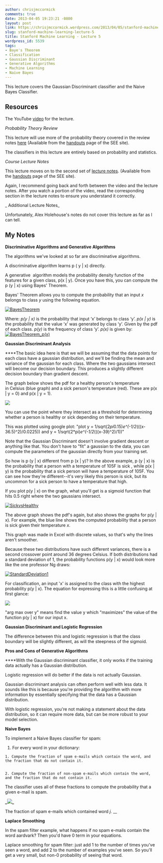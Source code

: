 ```yaml
---
author: chrisjmccormick
comments: true
date: 2013-04-05 19:23:21 -0800
layout: post
link: https://chrisjmccormick.wordpress.com/2013/04/05/stanford-machine-learning-lecture-5/
slug: stanford-machine-learning-lecture-5
title: Stanford Machine Learning - Lecture 5
wordpress_id: 5539
tags:
- Baye's Theorem
- Classification
- Gaussian Discriminant
- Generative Algorithms
- Machine Learning
- Naive Bayes
---
```


This lecture covers the Gaussian Discriminant classifier and the Naive Bayes Classifier.


## **Resources**


The YouTube [video](http://www.youtube.com/watch?v=qRJ3GKMOFrE) for the lecture.

_Probability Theory Review_

This lecture will use more of the probability theory covered in the review notes [here](http://see.stanford.edu/materials/aimlcs229/cs229-prob.pdf) (Available from the [handouts](http://see.stanford.edu/see/materials/aimlcs229/handouts.aspx) page of the SEE site).

The classifiers in this lecture are entirely based on probability and statistics.

_Course Lecture Notes_

This lecture moves on to the second set of [lecture notes](http://see.stanford.edu/materials/aimlcs229/cs229-notes2.pdf). (Available from the [handouts](http://see.stanford.edu/see/materials/aimlcs229/handouts.aspx) page of the SEE site).

Again, I recommend going back and forth between the video and the lecture notes. After you watch a portion of the video, read the corresponding section in the lecture notes to ensure you understand it correctly.

_ Additional Lecture Notes_

Unfortunately, Alex Holehouse's notes do not cover this lecture as far as I can tell.


## My Notes


**Discriminative Algorithms and Generative Algorithms**

The algorithms we've looked at so far are discriminative algorithms.

A discriminative algorithm learns p ( y | x) directly.

A generative  algorithm models the probability density function of the features for a given class, p(x | y). Once you have this, you can compute the p (y | x) using Bayes' Theorem.

Bayes' Theorem allows you to compute the probability that an input _x_ belongs to class _y_ using the following equation.

[![BayesTheorem](http://chrisjmccormick.files.wordpress.com/2013/04/bayestheorem.png)](http://chrisjmccormick.files.wordpress.com/2013/04/bayestheorem.png)

Where:
_p(y | x)_ is the probability that input ‘x’ belongs to class ‘y’.
_p(x | y)_ is the probability that the value ‘x’ was generated by class ‘y’. Given by the pdf of each class.
_p(y)_ is the frequency of class ‘y’.
_p(x)_ is given by:
[![BayesTheorem_p(x)](http://chrisjmccormick.files.wordpress.com/2013/04/bayestheorem_px.png)](http://chrisjmccormick.files.wordpress.com/2013/04/bayestheorem_px.png)

**Gaussian Discriminant Analysis**

****The basic idea here is that we will be assuming that the data points for each class have a gaussian distribution, and we'll be finding the mean and variance of the gaussian for each class. Where the two gaussians intersect will become our decision boundary. This produces a slightly different decision boundary than gradient descent.

The graph below shows the pdf for a healthy person's temperature in Celsius (blue graph) and a sick person's temperature (red). These are p(x | y = 0) and p(x | y = 1).

**![](https://lh5.googleusercontent.com/Cqp3trI1eWZBfPg5-Aw7O0V5BuKpL5IGi60EvZ9IfgzFRQ2RhHbMAJUADtwgNawgizwJpv-n-6k_HgN6YQtu7iRVg9vT0Aszp_CfiAH7_94VdwQM-UDbBt4x)**

You can use the point where they intersect as a threshold for determining whether a person is healthy or sick depending on their temperature.

This was plotted using google plot: "plot y = 1/sqrt(2*pi*0.15)*e^(-1/2*(((x-36.5)^2)/0.0225)) and y = 1/sqrt(2*pi)*e^(-1/2*(((x-39)^2)/1))"

Note that the Gaussian Discriminant doesn't involve gradient descent or anything like that. You don't have to "fit" a gaussian to the data, you can compute the parameters of the gaussian directly from your training set.

So how is p (y | x) different from p (x | y)? In the above example, p (y | x) is the probability that a person with a temperature of 105F is sick , while p(x | y) is the probability that a sick person will have a temperature of 105F. You can see how they're different--it's very likely this person is sick, but its uncommon for a sick person to have a temperature that high.

If you plot p(y | x) on the graph, what you'll get is a sigmoid function that hits 0.5 right where the two gaussians intersect.

[![SickvsHealthy](http://chrisjmccormick.files.wordpress.com/2013/04/sickvshealthy.png)](http://chrisjmccormick.files.wordpress.com/2013/04/sickvshealthy.png)

The above graph shows the pdf's again, but also shows the graphs for p(y | x). For example, the blue line shows the computed probability that a person is sick given their temperature _x_.

This graph was made in Excel with discrete values, so that's why the lines aren't smoother.

Because these two distributions have such different variances, there is a second crossover point around 36 degrees Celsius. If both distributions had a standard deviation of 1, the probability functions p(y | x) would look more like the one professor Ng draws:

[![StandardDeviation1](http://chrisjmccormick.files.wordpress.com/2013/04/standarddeviation11.png)](http://chrisjmccormick.files.wordpress.com/2013/04/standarddeviation11.png)

For classification, an input 'x' is assigned to the class with the highest probability p(y | x). The equation for expressing this is a little confusing at first glance:

**![](https://lh3.googleusercontent.com/fHalHhfr8Jc9XvBpVfNpsxqprg9RQy5H_kMoIZGg0mJbltXSfY2H_k-F6521KAM5LHV-1ryRpIf4qkh93BmSY2HRK1K-vK1f62YkLRxitSUvJXg3q2aDxMzB)**

"arg max over y" means find the value y which "maximizes" the value of the function p(y | x) for our input x.

**Gaussian Discriminant and Logistic Regression**

The difference between this and logistic regression is that the class boundary will be slightly different, as will the steepness of the sigmoid.

**Pros and Cons of Generative Algorithms**

****With the Gaussian discriminant classifier, it only works if the training data actually has a Gaussian distribution.

Logistic regression will do better if the data is not actually Gaussian.

Gaussian discriminant analysis can often perform well with less data. It sounds like this is because you're providing the algorithm with more information by essentially specifying that the data has a Gaussian distribution.

With logistic regression, you're not making a statement about the data distribution, so it can require more data, but can be more robust to your model selection.

**Naive Bayes**

To implement a Naive Bayes classifier for spam:



	
  1. For every word in your dictionary:

	
    1. Compute the fraction of spam e-mails which contain the word, and the fraction that do not contain it.

	
    2. Compute the fraction of non-spam e-mails which contain the word, and the fraction that do not contain it.





The classifier uses all of these fractions to compute the probability that a given e-mail is spam.

**_**![](https://lh3.googleusercontent.com/RocLdilxdxy2g0r-FfYZyYwk9mPM3yJdTkjZ57IjQxOkk7gt_jSKT7fSDRvoq8PoYcWORbXhVfJ7voCMoHAYHtOnlLwgdBrRczTHE2UQar8uF8BmShRDiVvy)**_**

The fraction of spam e-mails which contained word _j._
__

**Laplace Smoothing**

In the spam filter example, what happens if no spam e-mails contain the word aardvark? Then you'd have 0 term in your equations.

Laplace smoothing for spam filter: just add 1 to the number of times you've seen a word, and add 2 to the number of examples you've seen. So you'll get a very small, but non-0 probability of seeing that word.

